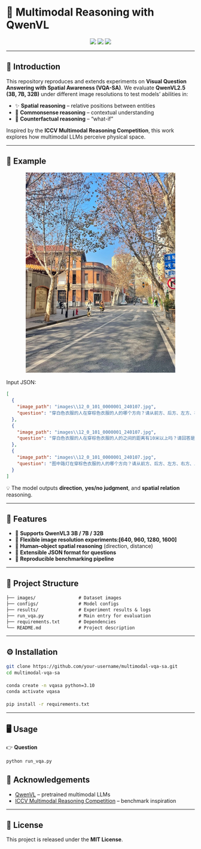 # 🌌 Multimodal Reasoning with QwenVL

<p align="center">  
  <img src="https://img.shields.io/badge/Model-QwenVL-blueviolet?style=for-the-badge"/>  
  <img src="https://img.shields.io/badge/Task-VQA--SA-green?style=for-the-badge"/>  
  <img src="https://img.shields.io/badge/Competition-ICCV%20Multimodal%20Reasoning-orange?style=for-the-badge"/>  
</p>  

---

## 📖 Introduction

This repository reproduces and extends experiments on **Visual Question Answering with Spatial Awareness (VQA-SA)**.
We evaluate **QwenVL2.5 (3B, 7B, 32B)** under different image resolutions to test models’ abilities in:

- ✨ **Spatial reasoning** – relative positions between entities  
- 🧠 **Commonsense reasoning** – contextual understanding  
- 🔮 **Counterfactual reasoning** – “what-if”

Inspired by the **ICCV Multimodal Reasoning Competition**, this work explores how multimodal LLMs perceive physical space.

---

## 🎯 Example

<p align="center">  
  <img src="images/12_0_101_0000001_240107.jpg" width="400"/>  
</p>  

Input JSON:

```json
[
  {
    "image_path": "images\\12_0_101_0000001_240107.jpg",
    "question": "穿白色衣服的人在穿棕色衣服的人的哪个方向？请从前方、后方、左方、右方、上方、下方、左前方、右前方、左后方、右后方中选择"
  },
  {
    "image_path": "images\\12_0_101_0000001_240107.jpg",
    "question": "穿白色衣服的人在穿棕色衣服的人的之间的距离有10米以上吗？请回答是或否"
  },
  {
    "image_path": "images\\12_0_101_0000001_240107.jpg",
    "question": "图中路灯在穿棕色衣服的人的哪个方向？请从前方、后方、左方、右方、上方、下方、左前方、右前方、左后方、右后方中选择"
  }
]
```

💡 The model outputs **direction**, **yes/no judgment**, and **spatial relation** reasoning.

---

## 🚀 Features

* 🔹 **Supports QwenVL3 3B / 7B / 32B**
* 🔹 **Flexible image resolution experiments:[640, 960, 1280, 1600]**
* 🔹 **Human–object spatial reasoning** (direction, distance)
* 🔹 **Extensible JSON format for questions**
* 🔹 **Reproducible benchmarking pipeline**

---

## 📂 Project Structure

```
├── images/                # Dataset images
├── configs/               # Model configs
├── results/               # Experiment results & logs
├── run_vqa.py             # Main entry for evaluation
├── requirements.txt       # Dependencies
└── README.md              # Project description
```

---

## ⚙️ Installation

```bash
git clone https://github.com/your-username/multimodal-vqa-sa.git
cd multimodal-vqa-sa

conda create -n vqasa python=3.10
conda activate vqasa

pip install -r requirements.txt
```

---

## 🖥️ Usage

👉 **Question**

```bash
python run_vqa.py
```


## 🌟 Acknowledgements

* [QwenVL](https://github.com/QwenLM/Qwen2.5-VL) – pretrained multimodal LLMs
* [ICCV Multimodal Reasoning Competition](https://lens4mllms.github.io/mars2-workshop-iccv2025/) – benchmark inspiration

---

## 📜 License

This project is released under the **MIT License**.

